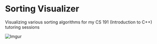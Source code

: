 # Sorting Visualizer
Visualizing various sorting algorithms for my CS 191 (Introduction to C++) tutoring sessions

![Imgur](https://imgur.com/oNRybdz.gif)
